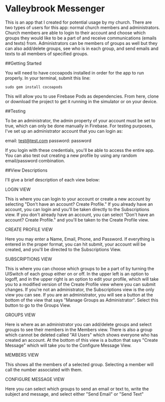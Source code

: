 # Valleybrook Messenger

This is an app that I created for potential usage by my church. There are two types of users for this app: normal church members and administrators. Church members are able to login to their account and choose which groups they would like to be a part of and receive communications (emails and texts) from. Administrators can be members of groups as well but they can also add/delete groups, see who is in each group, and send emails and texts to all members of specified groups.

##Getting Started

You will need to have cocoapods installed in order for the app to run properly. In your terminal, submit this line:

    sudo gem install cocoapods
    
This will allow you to use Firebase Pods as dependencies. From here, clone or download the project to get it running in the simulator or on your device.

##Testing

To be an administrator, the admin property of your account must be set to true, which can only be done manually in Firebase. For testing purposes, I've set up an administrator account that you can login as:

email: test@test.com
password: password

If you login with these credentials, you'll be able to access the entire app. You can also test out creating a new profile by using any random email/password combination.

##View Descriptions

I'll give a brief description of each view below:

LOGIN VIEW

This is where you can login to your account or create a new account by selecting "Don't have an account? Create Profile." If you already have an account, you can login and you'll be taken directly to the Subscriptions view. If you don't already have an account, you can select "Don't have an account? Create Profile." and you'll be taken to the Create Profile view.

CREATE PROFILE VIEW

Here you may enter a Name, Email, Phone, and Password. If everything is entered in the proper format, you can hit submit, your account will be created, and you'll be directed to the Subscriptions View.

SUBSCRIPTIONS VIEW

This is where you can choose which groups to be a part of by turning the UISwitch of each group either on or off. In the upper left is an option to logoff, and in the upper right is an option to edit your profile, which will take you to a modified version of the Create Profile view where you can submit changes. If you're not an administrator, the Subscriptions view is the only view you can see. If you are an administrator, you will see a button at the bottom of the view that says "Manage Groups as Administrator". Select this button to go to the Groups View.

GROUPS VIEW

Here is where as an administrator you can add/delete groups and select groups to see their members in the Members view. There is also a group which cannot be deleted called "All Users" which shows everyone who has created an account. At the bottom of this view is a button that says "Create Message" which will take you to the Configure Message View.

MEMBERS VIEW

This shows all the members of a selected group. Selecting a member will call the number associated with them.

CONFIGURE MESSAGE VIEW

Here you can select which groups to send an email or text to, write the subject and message, and select either "Send Email" or "Send Text"
